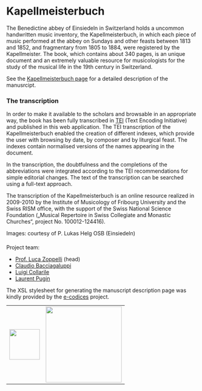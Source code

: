 # Kapellmeisterbuch

<!--div style="width: 150px; float: right; margin: 0px 0px 10px 30px;">
	<img src="//raw.githubusercontent.com/tibonilab/inventari-di-napoli/development/static/einsiedeln_c.png">
</div-->

The Benedictine abbey of Einsiedeln in Switzerland holds a uncommon handwritten music inventory, the Kapellmeisterbuch, in which each piece of music performed at the abbey on Sundays and other feasts between 1813 and 1852, and fragmentary from 1805 to 1884, were registered by the Kapellmeister. The book, which contains about 340 pages, is an unique document and an extremely valuable resource for musicologists for the study of the musical life in the 19th century in Switzerland.

See the [Kapellmeisterbuch page](/page/about) for a detailed description of the manusrcipt.

### The transcription

<p>In order to make it available to the scholars and browsable in an appropriate way, the book has been fully transcribed in <a href="http://www.tei-c.org" target="_blank">TEI</a> (Text Encoding Initiative) and published in this web application. The TEI transcription of the Kapellmeisterbuch enabled the creation of different indexes, which provide the user with browsing by date, by composer and by liturgical feast. The indexes contain normalised versions of the names appearing in the document.</p> 
	
<p>In the transcription, the doubtfulness and the completions of the abbreviations were integrated according to the TEI recommendations for simple editorial changes. The text of the transcription can be searched using a full-text approach.</p>

<p>
The transcription of the Kapellmeisterbuch is an
 online resource realized in 2009-2010 by the Institute of Musicology of
 Fribourg University and the Swiss RISM office, with the support of the 
Swiss National Science Foundation („Musical Repertoire in Swiss 
Collegiate and Monastic Churches“, project No. 100012-124416).
</p>

<p>
Images: courtesy of P. Lukas Helg OSB (Einsiedeln)
</p>

<p style="margin-top:20px;"><span class="head">Project team: </span></p> 

<ul>
<li><a href="mailto:luca.zoppelli@unifr.ch">Prof. Luca Zoppelli</a> (head) </li>
<li><a href="mailto:claudio.bacciagaluppi@rism.digital">Claudio Bacciagaluppi</a></li>
<li><a href="mailto:luigi.collarile@hkb.bfh.ch">Luigi Collarile</a><br></li>
<li><a href="mailto:laurent.pugin@rism.digital">Laurent Pugin</a></li>
</ul>

<p>The XSL stylesheet for generating the manuscript description page was kindly provided by the <a href="http://www.e-codices.ch" target="_blank">e-codices</a> project.</p>

<div>
	<table border="0" cellspacing="35px" style="margin: 0 auto;text-align:center"><tbody><tr><td align="center">
			<a href="http://www.rism-ch.org" target="_blank"><img src="//raw.githubusercontent.com/tibonilab/inventari-di-napoli/development/static/logo-RISM-large-ch.png" width="80px" border="0"></a>
		</td><td align="center">
			<a href="http://www.snf.ch/it" target="_blank"><img src="//raw.githubusercontent.com/tibonilab/inventari-di-napoli/development/static/SNF_RGB_I_POS.png" width="200px" border="0"></a>
		</td></tr></tbody></table>
</div>
